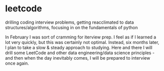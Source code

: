 # leetcode
drilling coding interview problems, getting reacclimated to data structures/algorithms,  focusing in on the fundamentals of python

In February I was sort of cramming for iterview prep. I feel as if I learned a lot very quickly, but this was certainly not optimal. Instead, six months later, I plan to take a slow & steady approach to studying. Here and there I will drill some LeetCode and other data engineering/data science principles - and then when the day inevitably comes, I will be prepared to interview once again.
